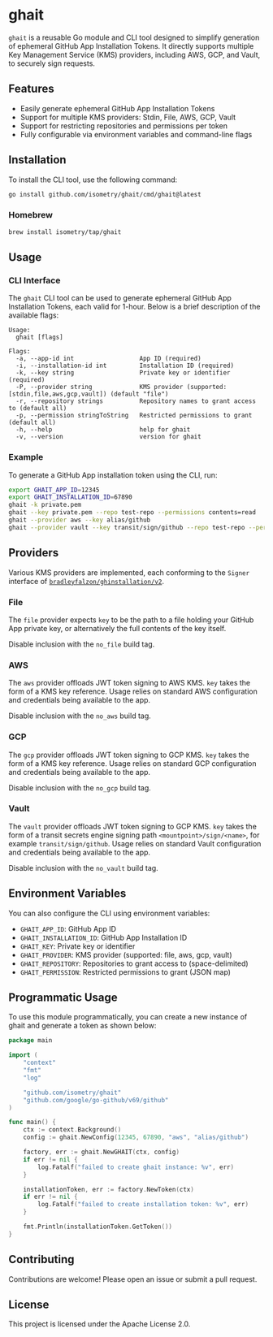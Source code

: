 # ghait

`ghait` is a reusable Go module and CLI tool designed to simplify generation of ephemeral GitHub App Installation Tokens.
It directly supports multiple Key Management Service (KMS) providers, including AWS, GCP, and Vault, to securely sign requests.

## Features

- Easily generate ephemeral GitHub App Installation Tokens
- Support for multiple KMS providers: Stdin, File, AWS, GCP, Vault
- Support for restricting repositories and permissions per token
- Fully configurable via environment variables and command-line flags

## Installation

To install the CLI tool, use the following command:

```sh
go install github.com/isometry/ghait/cmd/ghait@latest
```

### Homebrew

```sh
brew install isometry/tap/ghait
```

## Usage

### CLI Interface

The `ghait` CLI tool can be used to generate ephemeral GitHub App Installation Tokens, each valid for 1-hour. Below is a brief description of the available flags:

```shell
Usage:
  ghait [flags]

Flags:
  -a, --app-id int                  App ID (required)
  -i, --installation-id int         Installation ID (required)
  -k, --key string                  Private key or identifier (required)
  -P, --provider string             KMS provider (supported: [stdin,file,aws,gcp,vault]) (default "file")
  -r, --repository strings          Repository names to grant access to (default all)
  -p, --permission stringToString   Restricted permissions to grant (default all)
  -h, --help                        help for ghait
  -v, --version                     version for ghait
```

### Example

To generate a GitHub App installation token using the CLI, run:

```sh
export GHAIT_APP_ID=12345
export GHAIT_INSTALLATION_ID=67890
ghait -k private.pem
ghait --key private.pem --repo test-repo --permissions contents=read
ghait --provider aws --key alias/github
ghait --provider vault --key transit/sign/github --repo test-repo --permission contents=read,metadata=read
```

## Providers

Various KMS providers are implemented, each conforming to the `Signer` interface of [`bradleyfalzon/ghinstallation/v2`](https://github.com/bradleyfalzon/ghinstallation).

### File

The `file` provider expects `key` to be the path to a file holding your GitHub App private key, or alternatively the full contents of the key itself.

Disable inclusion with the `no_file` build tag.

### AWS

The `aws` provider offloads JWT token signing to AWS KMS. `key` takes the form of a KMS key reference.
Usage relies on standard AWS configuration and credentials being available to the app.

Disable inclusion with the `no_aws` build tag.

### GCP

The `gcp` provider offloads JWT token signing to GCP KMS. `key` takes the form of a KMS key reference.
Usage relies on standard GCP configuration and credentials being available to the app.

Disable inclusion with the `no_gcp` build tag.

### Vault

The `vault` provider offloads JWT token signing to GCP KMS. `key` takes the form of a transit secrets engine signing path `<mountpoint>/sign/<name>`, for example `transit/sign/github`.
Usage relies on standard Vault configuration and credentials being available to the app.

Disable inclusion with the `no_vault` build tag.

## Environment Variables

You can also configure the CLI using environment variables:

- `GHAIT_APP_ID`: GitHub App ID
- `GHAIT_INSTALLATION_ID`: GitHub App Installation ID
- `GHAIT_KEY`: Private key or identifier
- `GHAIT_PROVIDER`: KMS provider (supported: file, aws, gcp, vault)
- `GHAIT_REPOSITORY`: Repositories to grant access to (space-delimited)
- `GHAIT_PERMISSION`: Restricted permissions to grant (JSON map)

## Programmatic Usage

To use this module programmatically, you can create a new instance of ghait and generate a token as shown below:

```go
package main

import (
    "context"
    "fmt"
    "log"

    "github.com/isometry/ghait"
    "github.com/google/go-github/v69/github"
)

func main() {
    ctx := context.Background()
    config := ghait.NewConfig(12345, 67890, "aws", "alias/github")

    factory, err := ghait.NewGHAIT(ctx, config)
    if err != nil {
        log.Fatalf("failed to create ghait instance: %v", err)
    }

    installationToken, err := factory.NewToken(ctx)
    if err != nil {
        log.Fatalf("failed to create installation token: %v", err)
    }

    fmt.Println(installationToken.GetToken())
}
```

## Contributing

Contributions are welcome! Please open an issue or submit a pull request.

## License

This project is licensed under the Apache License 2.0.
